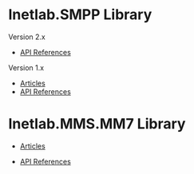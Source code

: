 Inetlab.SMPP Library
=====================

Version 2.x
  * [API References](smpp/v2/articles/)

Version 1.x
  * [Articles](smpp/v1/articles/)
  * [API References](smpp/v1/api/Inetlab.SMPP.html)

  
Inetlab.MMS.MM7 Library
=======================

  * [Articles](mm7/articles/intro.html)

  * [API References](mm7/api/index.html)


